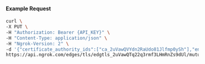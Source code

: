 <!-- Code generated for API Clients. DO NOT EDIT. -->

#### Example Request

```bash
curl \
-X PUT \
-H "Authorization: Bearer {API_KEY}" \
-H "Content-Type: application/json" \
-H "Ngrok-Version: 2" \
-d '{"certificate_authority_ids":["ca_2uVawQVYdn2RaUdo81Jlfmp0ySh"],"enabled":true}' \
https://api.ngrok.com/edges/tls/edgtls_2uVawQTq22q3rmf3LHmRnZs9dUl/mutual_tls
```
